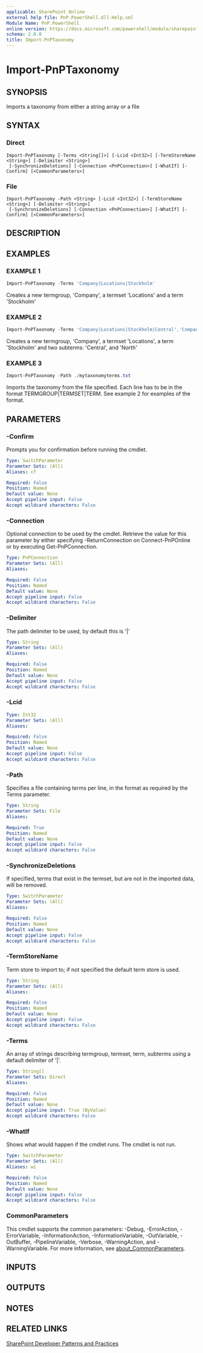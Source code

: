 ```yaml
---
applicable: SharePoint Online
external help file: PnP.PowerShell.dll-Help.xml
Module Name: PnP.PowerShell
online version: https://docs.microsoft.com/powershell/module/sharepoint-pnp/import-pnptaxonomy
schema: 2.0.0
title: Import-PnPTaxonomy
---
```


# Import-PnPTaxonomy

## SYNOPSIS
Imports a taxonomy from either a string array or a file

## SYNTAX

### Direct
```
Import-PnPTaxonomy [-Terms <String[]>] [-Lcid <Int32>] [-TermStoreName <String>] [-Delimiter <String>]
 [-SynchronizeDeletions] [-Connection <PnPConnection>] [-WhatIf] [-Confirm] [<CommonParameters>]
```

### File
```
Import-PnPTaxonomy -Path <String> [-Lcid <Int32>] [-TermStoreName <String>] [-Delimiter <String>]
 [-SynchronizeDeletions] [-Connection <PnPConnection>] [-WhatIf] [-Confirm] [<CommonParameters>]
```

## DESCRIPTION

## EXAMPLES

### EXAMPLE 1
```powershell
Import-PnPTaxonomy -Terms 'Company|Locations|Stockholm'
```

Creates a new termgroup, 'Company', a termset 'Locations' and a term 'Stockholm'

### EXAMPLE 2
```powershell
Import-PnPTaxonomy -Terms 'Company|Locations|Stockholm|Central','Company|Locations|Stockholm|North'
```

Creates a new termgroup, 'Company', a termset 'Locations', a term 'Stockholm' and two subterms: 'Central', and 'North'

### EXAMPLE 3
```powershell
Import-PnPTaxonomy -Path ./mytaxonomyterms.txt
```

Imports the taxonomy from the file specified. Each line has to be in the format TERMGROUP|TERMSET|TERM. See example 2 for examples of the format.

## PARAMETERS

### -Confirm
Prompts you for confirmation before running the cmdlet.

```yaml
Type: SwitchParameter
Parameter Sets: (All)
Aliases: cf

Required: False
Position: Named
Default value: None
Accept pipeline input: False
Accept wildcard characters: False
```

### -Connection
Optional connection to be used by the cmdlet. Retrieve the value for this parameter by either specifying -ReturnConnection on Connect-PnPOnline or by executing Get-PnPConnection.

```yaml
Type: PnPConnection
Parameter Sets: (All)
Aliases:

Required: False
Position: Named
Default value: None
Accept pipeline input: False
Accept wildcard characters: False
```

### -Delimiter
The path delimiter to be used, by default this is '|'

```yaml
Type: String
Parameter Sets: (All)
Aliases:

Required: False
Position: Named
Default value: None
Accept pipeline input: False
Accept wildcard characters: False
```

### -Lcid

```yaml
Type: Int32
Parameter Sets: (All)
Aliases:

Required: False
Position: Named
Default value: None
Accept pipeline input: False
Accept wildcard characters: False
```

### -Path
Specifies a file containing terms per line, in the format as required by the Terms parameter.

```yaml
Type: String
Parameter Sets: File
Aliases:

Required: True
Position: Named
Default value: None
Accept pipeline input: False
Accept wildcard characters: False
```

### -SynchronizeDeletions
If specified, terms that exist in the termset, but are not in the imported data, will be removed.

```yaml
Type: SwitchParameter
Parameter Sets: (All)
Aliases:

Required: False
Position: Named
Default value: None
Accept pipeline input: False
Accept wildcard characters: False
```

### -TermStoreName
Term store to import to; if not specified the default term store is used.

```yaml
Type: String
Parameter Sets: (All)
Aliases:

Required: False
Position: Named
Default value: None
Accept pipeline input: False
Accept wildcard characters: False
```

### -Terms
An array of strings describing termgroup, termset, term, subterms using a default delimiter of '|'.

```yaml
Type: String[]
Parameter Sets: Direct
Aliases:

Required: False
Position: Named
Default value: None
Accept pipeline input: True (ByValue)
Accept wildcard characters: False
```

### -WhatIf
Shows what would happen if the cmdlet runs. The cmdlet is not run.

```yaml
Type: SwitchParameter
Parameter Sets: (All)
Aliases: wi

Required: False
Position: Named
Default value: None
Accept pipeline input: False
Accept wildcard characters: False
```

### CommonParameters
This cmdlet supports the common parameters: -Debug, -ErrorAction, -ErrorVariable, -InformationAction, -InformationVariable, -OutVariable, -OutBuffer, -PipelineVariable, -Verbose, -WarningAction, and -WarningVariable. For more information, see [about_CommonParameters](http://go.microsoft.com/fwlink/?LinkID=113216).

## INPUTS

## OUTPUTS

## NOTES

## RELATED LINKS

[SharePoint Developer Patterns and Practices](https://aka.ms/sppnp)